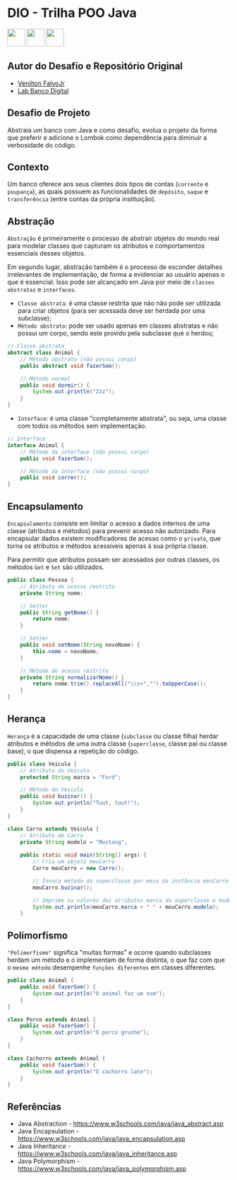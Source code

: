# DIO - Trilha POO Java
<div style="display:inline-block">
        <picture  title="Java">
                <source height="40" width="40" media="(prefers-color-scheme: light)" srcset="https://cdn.simpleicons.org/openjdk/000000">
                <img height="40" width="40" src="https://cdn.simpleicons.org/openjdk/FFFFFF" />
        </picture>
        <picture  title="Apache Maven">
                <source height="40" width="40" media="(prefers-color-scheme: light)" srcset="https://cdn.simpleicons.org/apachemaven/000000">
                <img height="40" width="40" src="https://cdn.simpleicons.org/apachemaven/FFFFFF" />
        </picture>
        <picture  title="Spring Boot">
                <source height="40" width="40" media="(prefers-color-scheme: light)" srcset="https://cdn.simpleicons.org/springboot/000000">
                <img height="40" width="40" src="https://cdn.simpleicons.org/springboot/FFFFFF" />
        </picture>
</div>

## Autor do Desafio e Repositório Original
- [Venilton FalvoJr](https://github.com/falvojr)
- [Lab Banco Digital](https://github.com/falvojr/lab-banco-digital-oo)

## Desafio de Projeto
Abstraia um banco com Java e como desafio, evolua o projeto da forma que preferir e adicione o Lombok como dependência para diminuir a verbosidade do código.

## Contexto
Um banco oferece aos seus clientes dois tipos de contas (`corrente` e `poupança`), as quais possuem as funcionalidades de `depósito`, `saque` e `transferência` (entre contas da própria instituição).

## Abstração
`Abstração` é primeiramente o processo de abstrair objetos do mundo real para modelar classes que capturam os atributos e comportamentos essenciais desses objetos.

Em segundo lugar, abstração também é o processo de esconder detalhes irrelevantes de implementação, de forma a evidenciar ao usuário apenas o que é essencial. Isso pode ser alcançado em Java por meio de `classes abstratas` e `interfaces`.

- `Classe abstrata`: é uma classe restrita que não não pode ser utilizada para criar objetos (para ser acessada deve ser herdada por uma subclasse);
- `Método abstrato`: pode ser usado apenas em classes abstratas e não possui um corpo, sendo este provido pela subclasse que o herdou;

```java
// Classe abstrata
abstract class Animal {
	// Método abstrato (não possui corpo)
	public abstract void fazerSom();

	// Método normal
	public void dormir() {
		System.out.println("Zzz");
	}
}
```

- `Interface`: é uma classe "completamente abstrata", ou seja, uma classe com todos os métodos sem implementação.
```java
// Interface
interface Animal {
	// Método da interface (não possui corpo)
	public void fazerSom();

	// Método da interface (não possui corpo)
	public void correr();
}
```


## Encapsulamento
`Encapsulamento` consiste em limitar o acesso a dados internos de uma classe (atributos e métodos) para prevenir acesso não autorizado. Para encapsular dados existem modificadores de acesso como o `private`, que torna os atributos e métodos acessíveis apenas à sua própria classe.

Para permitir que atributos possam ser acessados por outras classes, os métodos `Get` e `Set` são utilizados.
```java
public class Pessoa {
	// Atributo de acesso restrito
	private String nome;

	// Getter
	public String getNome() {
		return nome;
	}

	// Setter
	public void setNome(String novoNome) {
		this.nome = novoNome;
	}

	// Método de acesso restrito
	private String normalizarNome() {
		return nome.trim().replaceAll("\\s+","").toUpperCase();
	}
}
```

## Herança
`Herança` é a capacidade de uma classe (`subclasse` ou classe filha) herdar atributos e métodos de uma outra classe (`superclasse`, classe pai ou classe base), o que dispensa a repetição do código.
```java
public class Veiculo {
	// Atributo do Veiculo
	protected String marca = "Ford";

	// Método do Veiculo
	public void buzinar() {
		System.out.println("Tuut, tuut!");
	}
}

class Carro extends Veiculo {
	// Atributo de Carro
	private String modelo = "Mustang";
	
	public static void main(String[] args) {
		// Cria um objeto meuCarro
		Carro meuCarro = new Carro();

		// Invoca método da superclasse por meio da instância meuCarro da subclasse
		meuCarro.buzinar();

		// Imprime os valores dos atributos marca da superclasse e modelo da subclasse por meio da instância meuCarro da subclasse
		System.out.println(meuCarro.marca + " " + meuCarro.modelo);
	}
```

## Polimorfismo
`"Polimorfismo"` significa "muitas formas" e ocorre quando subclasses herdam um método e o implementam de forma distinta, o que faz com que o `mesmo método` desempenhe `funções diferentes` em classes diferentes.
```java
public class Animal {
	public void fazerSom() {
		System.out.println("O animal faz um som");
	}
}

class Porco extends Animal {
	public void fazerSom() {
		System.out.println("O porco grunhe");
	}
}

class Cachorro extends Animal {
	public void fazerSom() {
		System.out.println("O cachorro late");
	}
}
```

## Referências
- Java Abstraction - https://www.w3schools.com/java/java_abstract.asp
- Java Encapsulation - https://www.w3schools.com/java/java_encapsulation.asp
- Java Inheritance - https://www.w3schools.com/java/java_inheritance.asp
- Java Polymorphism - https://www.w3schools.com/java/java_polymorphism.asp